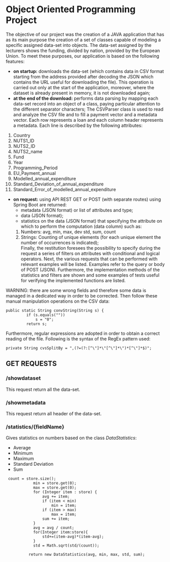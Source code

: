 # Object Oriented Programming Project
The objective of our project was the creation of a JAVA application that has as its main purpose the creation of a set of classes capable of modeling a specific assigned data-set into objects.
The data-set assigned by the lecturers shows the funding, divided by nation, provided by the European Union.
To meet these purposes, our application is based on the following features:
- **on startup:** downloads the data-set (which contains data in CSV format starting from the address provided after decoding the JSON which contains the URL useful for downloading the file). This operation is carried out only at the start of the application, moreover, where the dataset is already present in memory, it is not downloaded again;
- **at the end of the download:** performs data parsing by mapping each data-set record into an object of a class, paying particular attention to the different separator characters;
The CSVParser class is used to read and analyze the CSV file and to fill a payment vector and a metadata vector.
Each row represents a loan and each column header represents a metadata.
Each line is described by the following attributes:
1)  Country 
2)  NUTS1_ID
3)  NUTS2_ID
4)  NUTS2_name
5)  Fund
6)  Year 
7)  Programming_Period
8)  EU_Payment_annual
9)  Modelled_annual_expenditure
10) Standard_Deviation_of_annual_expenditure
11) Standard_Error_of_modelled_annual_expenditure

- **on request:**  using API REST GET or POST (with separate routes) using Spring Boot are returned:  
  - metadata (JSON format) or list of attributes and type;  
  - data (JSON format);  
  - statistics on the data (JSON format) that specifying the attribute on which to perform the computation (data column) such as:
   1) Numbers: avg, min, max, dev std, sum, count  
   2) Strings: Counting of unique elements (for each unique element the number of occurrences is indicated);  
Finally, the restitution foresees the possibility to specify during the request a series of filters on attributes with conditional and logical operators.
Next, the various requests that can be performed with relevant examples will be listed.
Examples refer to the query or body of POST (JSON).
Furthermore, the implementation methods of the statistics and filters are shown and some examples of tests useful for verifying the implemented functions are listed.

WARNING: there are some wrong fields and therefore some data is managed in a dedicated way in order to be corrected. Then follow these manual manipulation operations on the CSV data:
```
public static String convString(String s) {
         if (s.equals(""))
             s = "0";
         return s;
```

Furthermore, regular expressions are adopted in order to obtain a correct reading of the file. Following is the syntax of the RegEx pattern used:

```
private String cvsSplitBy = ",(?=(?:[^\"]*\"[^\"]*\")*[^\"]*$)";
```




## GET REQUESTS

### /showdataset
This request return all the data-set.

### /showmetadata
This request return all header of the data-set.

### /statistics/{fieldName}
Gives statistics on numbers based on the class  _DataStatistics_:

-   Average
-   Minimum
-   Maximum
-   Standard Deviation
-   Sum

```
 count = store.size();
            min = store.get(0);
            max = store.get(0);
            for (Integer item : store) {
                avg += item;
                if (item < min)
                    min = item;
                if (item > max)
                    max = item;
                sum += item;
            }
            avg = avg / count;
            for(Integer item:store){
                std+=(item-avg)*(item-avg);
            }
            std = Math.sqrt(std/(count));
            
          return new DataStatistics(avg, min, max, std, sum);
```
